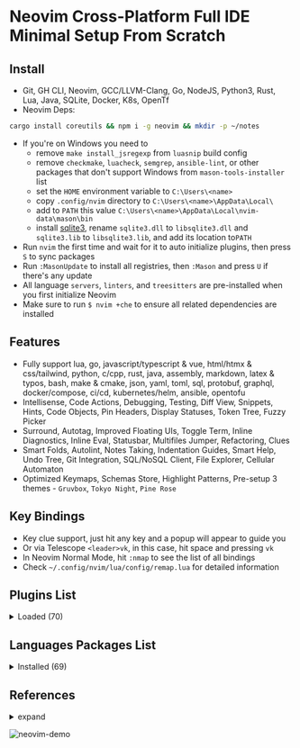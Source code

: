 # Neovim Cross-Platform Full IDE Minimal Setup From Scratch

## Install

- Git, GH CLI, Neovim, GCC/LLVM-Clang, Go, NodeJS, Python3, Rust, Lua, Java, SQLite, Docker, K8s, OpenTf
- Neovim Deps:

```bash
cargo install coreutils && npm i -g neovim && mkdir -p ~/notes
```

- If you're on Windows you need to
  - remove `make install_jsregexp` from `luasnip` build config
  - remove `checkmake`, `luacheck`, `semgrep`, `ansible-lint`, or other packages that don't support Windows from `mason-tools-installer` list
  - set the `HOME` environment variable to `C:\Users\<name>`
  - copy `.config/nvim` directory to `C:\Users\<name>\AppData\Local\`
  - add to `PATH` this value `C:\Users\<name>\AppData\Local\nvim-data\mason\bin`
  - install [sqlite3](https://gist.github.com/zeljic/d8b542788b225b1bcb5fce169ee28c55), rename `sqlite3.dll` to `libsqlite3.dll` and `sqlite3.lib` to `libsqlite3.lib`, and add its location to`PATH`
- Run `nvim` the first time and wait for it to auto initialize plugins, then press `S` to sync packages
- Run `:MasonUpdate` to install all registries, then `:Mason` and press `U` if there's any update
- All language `servers`, `linters`, and `treesitters` are pre-installed when you first initialize Neovim
- Make sure to run `$ nvim +che` to ensure all related dependencies are installed

## Features

- Fully support lua, go, javascript/typescript & vue, html/htmx & css/tailwind, python, c/cpp, rust, java, assembly, markdown, latex & typos, bash, make & cmake, json, yaml, toml, sql, protobuf, graphql, docker/compose, ci/cd, kubernetes/helm, ansible, opentofu
- Intellisense, Code Actions, Debugging, Testing, Diff View, Snippets, Hints, Code Objects, Pin Headers, Display Statuses, Token Tree, Fuzzy Picker
- Surround, Autotag, Improved Floating UIs, Toggle Term, Inline Diagnostics, Inline Eval, Statusbar, Multifiles Jumper, Refactoring, Clues
- Smart Folds, Autolint, Notes Taking, Indentation Guides, Smart Help, Undo Tree, Git Integration, SQL/NoSQL Client, File Explorer, Cellular Automaton
- Optimized Keymaps, Schemas Store, Highlight Patterns, Pre-setup 3 themes - `Gruvbox`, `Tokyo Night`, `Pine Rose`

## Key Bindings

- Key clue support, just hit any key and a popup will appear to guide you
- Or via Telescope `<leader>vk`, in this case, hit space and pressing `vk`
- In Neovim Normal Mode, hit `:nmap` to see the list of all bindings
- Check `~/.config/nvim/lua/config/remap.lua` for detailed information

## Plugins List

<details>
	<summary>Loaded (70)</summary>

    - cellular-automaton.nvim 0.18ms  start
    - cmp-buffer 0.12ms  nvim-cmp
    - cmp-cmdline 0.13ms  nvim-cmp
    - cmp-nvim-lsp 0.08ms  nvim-cmp
    - cmp-nvim-lsp-signature-help 0.13ms  nvim-cmp
    - cmp-path 0.16ms  nvim-cmp
    - cmp_luasnip 0.05ms  nvim-cmp
    - diffview.nvim 1.32ms  start
    - dressing.nvim 0.81ms  start
    - fidget.nvim 2.34ms  lsp-zero.nvim
    - FixCursorHold.nvim 0.29ms  neotest
    - friendly-snippets 0.11ms  LuaSnip
    - gitsigns.nvim 0.08ms  start
    - gruvbox.nvim 4.03ms  start
    - harpoon 10.91ms  start
    - indent-blankline.nvim 1.08ms  start
    - lazy.nvim 8.63ms  init.lua
    - lazydev.nvim 1.1ms  lua
    - lsp-zero.nvim 94.99ms  start
    - lspkind.nvim 0.13ms  nvim-cmp
    - lualine.nvim 4.85ms  start
    - LuaSnip 4.3ms  nvim-cmp
    - mason-lspconfig.nvim 0.1ms  lsp-zero.nvim
    - mason-null-ls.nvim 0.18ms  lsp-zero.nvim
    - mason-nvim-dap.nvim 0.18ms  lsp-zero.nvim
    - mason-tool-installer.nvim 1ms  lsp-zero.nvim
    - mason.nvim 1.11ms  lsp-zero.nvim
    - mini.nvim 3.59ms  start
    - neotest 22.88ms  start
    - neotest-bash 0.24ms  neotest
    - neotest-go 0.25ms  neotest
    - neotest-gtest 0.23ms  neotest
    - neotest-jest 0.28ms  neotest
    - neotest-plenary 0.25ms  neotest
    - neotest-python 0.25ms  neotest
    - neotest-rust 0.26ms  neotest
    - neotest-vitest 0.24ms  neotest
    - none-ls.nvim 0.19ms  lsp-zero.nvim
    - nvim-cmp 8.43ms  start
    - nvim-dap 0.75ms  lsp-zero.nvim
    - nvim-dap-go 0.16ms  lsp-zero.nvim
    - nvim-dap-ui 0.15ms  lsp-zero.nvim
    - nvim-dap-virtual-text 0.18ms  lsp-zero.nvim
    - nvim-lspconfig 2.58ms  lsp-zero.nvim
    - nvim-nio 0.17ms  lsp-zero.nvim
    - nvim-treesitter 13ms  render-markdown
    - nvim-treesitter-context 0.84ms  start
    - nvim-ts-autotag 7.41ms  nvim-treesitter
    - nvim-ufo 11.41ms  start
    - nvim-web-devicons 0.34ms  oil.nvim
    - oil.nvim 2.23ms  start
    - playground 0.87ms  start
    - plenary.nvim 0.27ms  harpoon
    - promise-async 0.22ms  nvim-ufo
    - refactoring.nvim 2.71ms  start
    - render-markdown 19.94ms  start
    - SchemaStore.nvim 0.07ms  lsp-zero.nvim
    - smart-open.nvim 9.13ms  start
    - sqlite.lua 0.36ms  smart-open.nvim
    - telescope-fzf-native.nvim 0.33ms  smart-open.nvim
    - telescope-fzy-native.nvim 0.34ms  smart-open.nvim
    - telescope.nvim 5.08ms  harpoon
    - undotree 0.54ms  start
    - vim-dadbod 0.3ms  start
    - vim-dadbod-completion 0.38ms  start
    - vim-dadbod-ui 0.37ms  start
    - vim-fugitive 0.9ms  start
    - vimtex 0.33ms  start
    - luvit-meta
    - trouble.nvim  <leader>cc  <leader>cs  <leader>cd  <leader>ce  <leader>ca

</details>

## Languages Packages List

<details>
	<summary>Installed (69)</summary>

    ```lua
    -- lua
    "lua_ls",
    "stylua",
    "luacheck",

    -- go
    "gopls",
    "gotests",
    "impl",
    "gomodifytags",
    "goimports-reviser",
    "staticcheck",
    "semgrep",
    "golangci_lint_ls",
    "golangci_lint",
    "delve",
    "go-debug-adapter",

    -- javascript/typescript & vue
    "tsserver",
    "eslint",
    "volar",
    "prettier",
    "js-debug-adapter",
    "firefox-debug-adapter",

    -- html/htmx & css/tailwind
    "html",
    "emmet_language_server",
    "htmx",
    "cssls",
    "tailwindcss",

    -- python
    "pyright",
    "blue",
    "flake8",
    "debugpy",

    -- c/cpp
    "clangd",
    "clang-format",
    "cpptools",

    -- rust
    "rust_analyzer",
    "codelldb",

    -- java
    "jdtls",
    "java-test",
    "google-java-format",
    "java-debug-adapter",

    -- assembly
    "asm-lsp",
    "asmfmt",

    -- markdown
    "marksman",
    "cbfmt",

    -- latex & typos
    "texlab",
    "typos_lsp",

    -- bash
    "bashls",
    "shellcheck",
    "shfmt",
    "bash-debug-adapter",

    -- make & cmake
    "checkmake",
    "neocmake",
    "cmakelint",

    -- json
    jsonls = {
        settings = {
            json = {
                schemas = require("schemastore").json.schemas(),
                validate = { enable = true },
            },
        },
    },

    -- yaml
    yamlls = {
        settings = {
            yaml = {
                schemaStore = {
                    enable = false,
                    url = "",
                },
                schemas = require("schemastore").yaml.schemas(),
            },
        },
    },
    "yamlfmt",
    "yamllint",

    -- toml
    "taplo",

    -- sql
    "sqlls",
    "sqlfluff",
    "sql-formatter",

    -- protobuf
    "bufls",
    "buf",
    "protolint",

    -- graphql
    "graphql",

    -- docker/compose
    "dockerls",
    "docker_compose_language_service",

    -- ci/cd
    "actionlint",

    -- kubernetes/helm
    "helm_ls",

    -- ansible
    "ansiblels",
    "ansible-lint",

    -- opentofu
    "terraformls",
    "tflint",
    ```

</details>

## References

<details>
  <summary>expand</summary>

    - 0 to LSP: <https://youtu.be/w7i4amO_zaE>
    - Zero to IDE: <https://youtu.be/N93cTbtLCIM>
    - Effective Neovim: Instant IDE: <https://youtu.be/stqUbv-5u2s>
    - The Only Video You Need to Get Started with Neovim: <https://youtu.be/m8C0Cq9Uv9o>
    - Kickstart.nvim: <https://github.com/nvim-lua/kickstart.nvim>
    - ThePrimeagen/init.lua: <https://github.com/ThePrimeagen/init.lua>
    - TJDevries/config.nvim: <https://github.com/tjdevries/config.nvim>
    - Debugging in Neovim: <https://youtu.be/0moS8UHupGc>
    - Simple neovim debugging setup: <https://youtu.be/lyNfnI-B640>
    - My neovim autocomplete setup: explained: <https://youtu.be/22mrSjknDHI>
    - Oil.nvim - My Favorite Addition to my Neovim Config: <https://youtu.be/218PFRsvu2o>
    - Vim Dadbod - My Favorite SQL Plugin: <https://youtu.be/ALGBuFLzDSA>

</details>

![neovim-demo](https://github.com/lavantien/dotfiles/blob/main/assets/neovim-demo.png)

